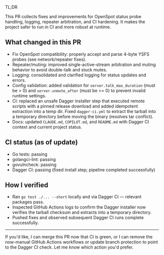 TL;DR

This PR collects fixes and improvements for OpenSpot status probe handling, logging, repeater arbitration, and CI hardening. It makes the project safer to run in CI and more robust at runtime.

## What changed in this PR

- Fix OpenSpot compatibility: properly accept and parse 4-byte YSFS probes (see network/repeater fixes).
- Repeater/muting: improved single-active-stream arbitration and muting behavior to avoid double-talk and stuck mutes.
- Logging: consolidated and clarified logging for status updates and errors.
- Config validation: added validation for `server.talk_max_duration` (must be > 0) and `server.unmute_after` (must be >= 0) to prevent invalid runtime settings.
- CI: replaced an unsafe Dagger installer step that executed remote scripts with a pinned release download and added idempotent extraction into a temp dir. Fixed `dagger-ci.yml` to extract the tarball into a temporary directory before moving the binary (resolves tar conflict).
- Docs: updated `CLAUDE.md`, `COPILOT.md`, and `README.md` with Dagger CI context and current project status.

## CI status (as of update)

- Go tests: passing
- golangci-lint: passing
- govulncheck: passing
- Dagger CI: passing (fixed install step; pipeline completed successfully)

## How I verified

- Ran `go test ./... --short` locally and via Dagger CI — relevant packages pass.
- Inspected GitHub Actions logs to confirm the Dagger installer now verifies the tarball checksum and extracts into a temporary directory.
- Pushed fixes and observed subsequent Dagger CI runs complete successfully.

---

If you'd like, I can merge this PR now that CI is green, or I can remove the now-manual GitHub Actions workflows or update branch protection to point to the Dagger CI check. Let me know which action you'd prefer.
